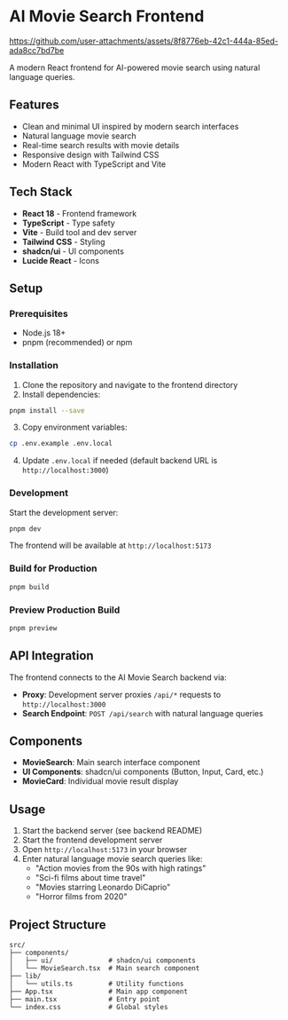 # AI Movie Search Frontend

https://github.com/user-attachments/assets/8f8776eb-42c1-444a-85ed-ada8cc7bd7be

A modern React frontend for AI-powered movie search using natural language queries.

## Features

- Clean and minimal UI inspired by modern search interfaces
- Natural language movie search
- Real-time search results with movie details
- Responsive design with Tailwind CSS
- Modern React with TypeScript and Vite

## Tech Stack

- **React 18** - Frontend framework
- **TypeScript** - Type safety
- **Vite** - Build tool and dev server
- **Tailwind CSS** - Styling
- **shadcn/ui** - UI components
- **Lucide React** - Icons

## Setup

### Prerequisites

- Node.js 18+ 
- pnpm (recommended) or npm

### Installation

1. Clone the repository and navigate to the frontend directory
2. Install dependencies:

```bash
pnpm install --save
```

3. Copy environment variables:

```bash
cp .env.example .env.local
```

4. Update `.env.local` if needed (default backend URL is `http://localhost:3000`)

### Development

Start the development server:

```bash
pnpm dev
```

The frontend will be available at `http://localhost:5173`

### Build for Production

```bash
pnpm build
```

### Preview Production Build

```bash
pnpm preview
```

## API Integration

The frontend connects to the AI Movie Search backend via:
- **Proxy**: Development server proxies `/api/*` requests to `http://localhost:3000`
- **Search Endpoint**: `POST /api/search` with natural language queries

## Components

- **MovieSearch**: Main search interface component
- **UI Components**: shadcn/ui components (Button, Input, Card, etc.)
- **MovieCard**: Individual movie result display

## Usage

1. Start the backend server (see backend README)
2. Start the frontend development server
3. Open `http://localhost:5173` in your browser
4. Enter natural language movie search queries like:
   - "Action movies from the 90s with high ratings"
   - "Sci-fi films about time travel"
   - "Movies starring Leonardo DiCaprio"
   - "Horror films from 2020"

## Project Structure

```
src/
├── components/
│   ├── ui/              # shadcn/ui components
│   └── MovieSearch.tsx  # Main search component
├── lib/
│   └── utils.ts         # Utility functions
├── App.tsx              # Main app component
├── main.tsx             # Entry point
└── index.css            # Global styles
``` 
